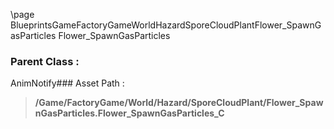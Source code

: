 \page BlueprintsGameFactoryGameWorldHazardSporeCloudPlantFlower_SpawnGasParticles Flower_SpawnGasParticles
### Parent Class :
AnimNotify### Asset Path :
<b><blockquote>/Game/FactoryGame/World/Hazard/SporeCloudPlant/Flower_SpawnGasParticles.Flower_SpawnGasParticles_C</blockquote></b>
